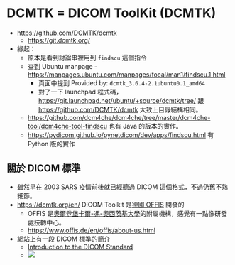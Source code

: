 # DCMTK = DICOM ToolKit (DCMTK) 

- https://github.com/DCMTK/dcmtk
  - https://git.dcmtk.org/
- 緣起：
  - 原本是看到討論串裡用到 `findscu` 這個指令
  - 查到 Ubuntu manpage - https://manpages.ubuntu.com/manpages/focal/man1/findscu.1.html
    - 頁面中提到 Provided by: `dcmtk_3.6.4-2.1ubuntu0.1_amd64`
    - 對了一下 launchpad 程式碼，https://git.launchpad.net/ubuntu/+source/dcmtk/tree/ 跟 https://github.com/DCMTK/dcmtk 大致上目錄結構相同。
  - https://github.com/dcm4che/dcm4che/tree/master/dcm4che-tool/dcm4che-tool-findscu 也有 Java 的版本的實作。
  - https://pydicom.github.io/pynetdicom/dev/apps/findscu.html 有 Python 版的實作

## 關於 DICOM 標準

- 雖然早在 2003 SARS 疫情前後就已經聽過 DICOM 這個格式，不過仍舊不熟細節。
- https://dcmtk.org/en/ DICOM Toolkit 是[德國 OFFIS](https://www.offis.de/) 開發的
  - OFFIS 是[奧爾登堡卡爾-馮-奧西茨基大學](https://www.uni-oldenburg.de/en/)的附屬機構，感覺有一點像研發處技轉中心。
  - https://www.offis.de/en/offis/about-us.html
- 網站上有一段 DICOM 標準的簡介
  - [Introduction to the DICOM Standard](https://dcmtk.org/en/general/dicom-introduction/)
  - ![](https://dcmtk.org/media/filer_public_thumbnails/filer_public/1b/da/1bda2842-b4b8-43b3-942d-7ad552a7b1a8/med_bildkomm_deutsch_weiss_grau.png__900x556_subsampling-2.png)